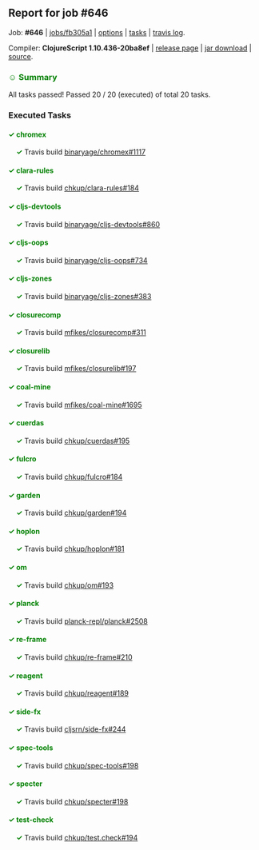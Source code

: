 ## Report for job #646

Job: **#646** | [jobs/fb305a1](https://github.com/cljs-oss/canary/commit/fb305a1145fbce232ab7d0b9a7ae46416d32f6cf) | [options](options.edn) | [tasks](tasks.edn) | [travis log](https://travis-ci.org/cljs-oss/canary/builds/448710898).

Compiler: **ClojureScript 1.10.436-20ba8ef** | [release page](https://github.com/cljs-oss/canary/releases/tag/r1.10.436-20ba8ef) | [jar download](https://github.com/cljs-oss/canary/releases/download/r1.10.436-20ba8ef/clojurescript-1.10.436-20ba8ef.jar) | [source](https://github.com/clojure/clojurescript/commit/20ba8ef9415b46c18172a59cfe63ad16d2a35a3c).

### <b style='color:green'>☺ Summary</b>

All tasks passed! Passed 20 / 20 (executed) of total 20 tasks.

### Executed Tasks

#### <b style='color:green'>&#x2713; chromex</b>
&nbsp;&nbsp;&nbsp;&nbsp;<b style='color:green'>&#x2713;</b> Travis build [binaryage/chromex#1117](https://travis-ci.org/binaryage/chromex/builds/448711973)<br>

#### <b style='color:green'>&#x2713; clara-rules</b>
&nbsp;&nbsp;&nbsp;&nbsp;<b style='color:green'>&#x2713;</b> Travis build [chkup/clara-rules#184](https://travis-ci.org/chkup/clara-rules/builds/448711975)<br>

#### <b style='color:green'>&#x2713; cljs-devtools</b>
&nbsp;&nbsp;&nbsp;&nbsp;<b style='color:green'>&#x2713;</b> Travis build [binaryage/cljs-devtools#860](https://travis-ci.org/binaryage/cljs-devtools/builds/448711977)<br>

#### <b style='color:green'>&#x2713; cljs-oops</b>
&nbsp;&nbsp;&nbsp;&nbsp;<b style='color:green'>&#x2713;</b> Travis build [binaryage/cljs-oops#734](https://travis-ci.org/binaryage/cljs-oops/builds/448711984)<br>

#### <b style='color:green'>&#x2713; cljs-zones</b>
&nbsp;&nbsp;&nbsp;&nbsp;<b style='color:green'>&#x2713;</b> Travis build [binaryage/cljs-zones#383](https://travis-ci.org/binaryage/cljs-zones/builds/448711981)<br>

#### <b style='color:green'>&#x2713; closurecomp</b>
&nbsp;&nbsp;&nbsp;&nbsp;<b style='color:green'>&#x2713;</b> Travis build [mfikes/closurecomp#311](https://travis-ci.org/mfikes/closurecomp/builds/448711996)<br>

#### <b style='color:green'>&#x2713; closurelib</b>
&nbsp;&nbsp;&nbsp;&nbsp;<b style='color:green'>&#x2713;</b> Travis build [mfikes/closurelib#197](https://travis-ci.org/mfikes/closurelib/builds/448711999)<br>

#### <b style='color:green'>&#x2713; coal-mine</b>
&nbsp;&nbsp;&nbsp;&nbsp;<b style='color:green'>&#x2713;</b> Travis build [mfikes/coal-mine#1695](https://travis-ci.org/mfikes/coal-mine/builds/448712005)<br>

#### <b style='color:green'>&#x2713; cuerdas</b>
&nbsp;&nbsp;&nbsp;&nbsp;<b style='color:green'>&#x2713;</b> Travis build [chkup/cuerdas#195](https://travis-ci.org/chkup/cuerdas/builds/448712015)<br>

#### <b style='color:green'>&#x2713; fulcro</b>
&nbsp;&nbsp;&nbsp;&nbsp;<b style='color:green'>&#x2713;</b> Travis build [chkup/fulcro#184](https://travis-ci.org/chkup/fulcro/builds/448712019)<br>

#### <b style='color:green'>&#x2713; garden</b>
&nbsp;&nbsp;&nbsp;&nbsp;<b style='color:green'>&#x2713;</b> Travis build [chkup/garden#194](https://travis-ci.org/chkup/garden/builds/448712034)<br>

#### <b style='color:green'>&#x2713; hoplon</b>
&nbsp;&nbsp;&nbsp;&nbsp;<b style='color:green'>&#x2713;</b> Travis build [chkup/hoplon#181](https://travis-ci.org/chkup/hoplon/builds/448712038)<br>

#### <b style='color:green'>&#x2713; om</b>
&nbsp;&nbsp;&nbsp;&nbsp;<b style='color:green'>&#x2713;</b> Travis build [chkup/om#193](https://travis-ci.org/chkup/om/builds/448712044)<br>

#### <b style='color:green'>&#x2713; planck</b>
&nbsp;&nbsp;&nbsp;&nbsp;<b style='color:green'>&#x2713;</b> Travis build [planck-repl/planck#2508](https://travis-ci.org/planck-repl/planck/builds/448712068)<br>

#### <b style='color:green'>&#x2713; re-frame</b>
&nbsp;&nbsp;&nbsp;&nbsp;<b style='color:green'>&#x2713;</b> Travis build [chkup/re-frame#210](https://travis-ci.org/chkup/re-frame/builds/448712057)<br>

#### <b style='color:green'>&#x2713; reagent</b>
&nbsp;&nbsp;&nbsp;&nbsp;<b style='color:green'>&#x2713;</b> Travis build [chkup/reagent#189](https://travis-ci.org/chkup/reagent/builds/448712061)<br>

#### <b style='color:green'>&#x2713; side-fx</b>
&nbsp;&nbsp;&nbsp;&nbsp;<b style='color:green'>&#x2713;</b> Travis build [cljsrn/side-fx#244](https://travis-ci.org/cljsrn/side-fx/builds/448712115)<br>

#### <b style='color:green'>&#x2713; spec-tools</b>
&nbsp;&nbsp;&nbsp;&nbsp;<b style='color:green'>&#x2713;</b> Travis build [chkup/spec-tools#198](https://travis-ci.org/chkup/spec-tools/builds/448712103)<br>

#### <b style='color:green'>&#x2713; specter</b>
&nbsp;&nbsp;&nbsp;&nbsp;<b style='color:green'>&#x2713;</b> Travis build [chkup/specter#198](https://travis-ci.org/chkup/specter/builds/448712123)<br>

#### <b style='color:green'>&#x2713; test-check</b>
&nbsp;&nbsp;&nbsp;&nbsp;<b style='color:green'>&#x2713;</b> Travis build [chkup/test.check#194](https://travis-ci.org/chkup/test.check/builds/448712138)<br>